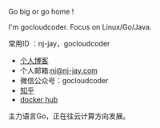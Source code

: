Go big or go home !

I'm gocloudcoder. Focus on Linux/Go/Java.

常用ID ：nj-jay，gocloudcoder

* [个人博客](https://blog.gocloudcoder.com)
* 个人邮箱:nj@nj-jay.com
* 微信公众号：gocloudcoder
* [知乎](https://www.zhihu.com/people/cloud-coder)
* [docker hub](https://hub.docker.com/u/gocloudcoder)

主力语言Go，正在往云计算方向发展。